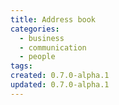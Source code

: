 ```yaml
---
title: Address book
categories:
  - business
  - communication
  - people
tags:
created: 0.7.0-alpha.1
updated: 0.7.0-alpha.1
---
```

